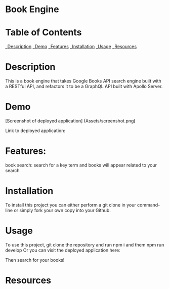 # Book Engine

# Table of Contents

_[Description](#description)
_[Demo](#demo)
_[Features](#features)
_[Installation](#installation)
_[Usage](#usage)
_[Resources](#resources)

# Description

This is a book engine that takes Google Books API search engine built with a RESTful API, and refactors it to be a GraphQL API built with Apollo Server.

# Demo

[Screenshot of deployed application] (Assets/screenshot.png)

Link to deployed application:

# Features:

book search: search for a key term and books will appear related to your search

# Installation

To install this project you can either perform a git clone in your command-line or simply fork your own copy into your Github.

# Usage

To use this project, git clone the repository and run npm i and them npm run develop
Or you can visit the deployed application here:

Then search for your books!

# Resources
